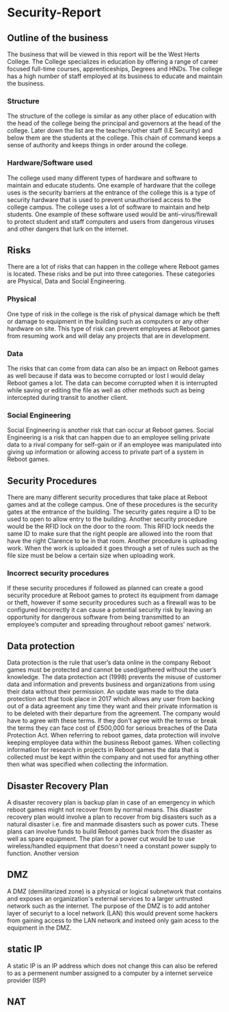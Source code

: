 # Security-Report

## Outline of the business
The business that will be viewed in this report will be the West Herts College. The College specializes in education by offering a range of career focused full-time courses, apprenticeships, Degrees and HNDs. The college has a high number of staff employed at its business to educate and maintain the business.
### Structure
The structure of the college is similar as any other place of education with the head of the college being the principal and governors at the head of the college. Later down the list are the teachers/other staff (I.E Security) and below them are the students at the college. This chain of command keeps a sense of authority and keeps things in order around the college.
### Hardware/Software used
The college used many different types of hardware and software to maintain and educate students. One example of hardware that the college uses is the security barriers at the entrance of the college this is a type of security hardware that is used to prevent unauthorised access to the college campus. The college uses a lot of software to maintain and help students. One example of these software used would be anti-virus/firewall to protect student and staff computers and users from dangerous viruses and other dangers that lurk on the internet.
## Risks
There are a lot of risks that can happen in the college where Reboot games is located. These risks and be put into three categories. These categories are Physical, Data and Social Engineering.
### Physical
One type of risk in the college is the risk of physical damage which be theft or damage to equipment in the building such as computers or any other hardware on site. This type of risk can prevent employees at Reboot games from resuming work and will delay any projects that are in development.
### Data
The risks that can come from data can also be an impact on Reboot games as well because if data was to become corrupted or lost I would delay Reboot games a lot. The data can become corrupted when it is interrupted while saving or editing the file as well as other methods such as being intercepted during transit to another client.
### Social Engineering
Social Engineering is another risk that can occur at Reboot games. Social Engineering is a risk that can happen due to an employee selling private data to a rival company for self-gain or if an employee was manipulated into giving up information or allowing access to private part of a system in Reboot games.
## Security Procedures
There are many different security procedures that take place at Reboot games and at the college campus. One of these procedures is the security gates at the entrance of the building. The security gates require a ID to be used to open to allow entry to the building. Another security procedure would be the RFID lock on the door to the room. This RFID lock needs the same ID to make sure that the right people are allowed into the room that have the right Clarence to be in that room. Another procedure is uploading work. When the work is uploaded it goes through a set of rules such as the file size must be below a certain size when uploading work.
### Incorrect security procedures
If these security procedures if followed as planned can create a good security procedure at Reboot games to protect its equipment from damage or theft, however if some security procedures such as a firewall was to be configured incorrectly it can cause a potential security risk by leaving an opportunity for dangerous software from being transmitted to an employee’s computer and spreading throughout reboot games' network. 
## Data protection
Data protection is the rule that user’s data online in the company Reboot games must be protected and cannot be used/gathered without the user’s knowledge. The data protection act (1998) prevents the misuse of customer data and information and prevents business and organizations from using their data without their permission. An update was made to the data protection act that took place in 2017 which allows any user from backing out of a data agreement any time they want and their private information is to be deleted with their departure from the agreement. The company would have to agree with these terms. If they don't agree with the terms or break the terms they can face cost of £500,000 for serious breaches of the Data Protection Act. When referring to reboot games, data protection will involve keeping employee data within the business Reboot games. When collecting information for research in projects in Reboot games the data that is collected must be kept within the company and not used for anything other then what was specified when collecting the information.
## Disaster Recovery Plan
A disaster recovery plan is backup plan in case of an emergency in which reboot games might not recover from by normal means. This disaster recovery plan would involve a plan to recover from big disasters such as a natural disaster i.e. fire and manmade disasters such as power cuts. These plans can involve funds to build Reboot games back from the disaster as well as spare equipment. The plan for a power cut would be to use wireless/handled equipment that doesn't need a constant power supply to function. Another version
## DMZ
A DMZ (demilitarized zone) is a physical or logical subnetwork that contains and exposes an organization's external services to a larger untrusted network such as the internet. The purpose of the DMZ is to add antoher layer of securiyt to a locel network (LAN) this would prevent some hackers from gaining access to the LAN network and insteed only gain acess to the equipment in the DMZ.
## static IP
A static IP is an IP address which does not change this can also be refered to as a permenent number assigned to a computer by a internet serveice provider (ISP)
## NAT
